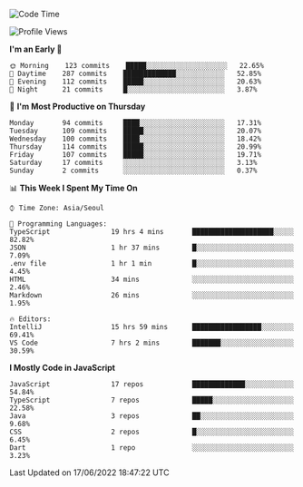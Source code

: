 <!--START_SECTION:waka-->
![Code Time](http://img.shields.io/badge/Code%20Time-0%20secs-blue)

![Profile Views](http://img.shields.io/badge/Profile%20Views-0-blue)

**I'm an Early 🐤** 

```text
🌞 Morning    123 commits    █████░░░░░░░░░░░░░░░░░░░░   22.65% 
🌆 Daytime    287 commits    █████████████░░░░░░░░░░░░   52.85% 
🌃 Evening    112 commits    █████░░░░░░░░░░░░░░░░░░░░   20.63% 
🌙 Night      21 commits     █░░░░░░░░░░░░░░░░░░░░░░░░   3.87%

```
📅 **I'm Most Productive on Thursday** 

```text
Monday       94 commits     ████░░░░░░░░░░░░░░░░░░░░░   17.31% 
Tuesday      109 commits    █████░░░░░░░░░░░░░░░░░░░░   20.07% 
Wednesday    100 commits    ████░░░░░░░░░░░░░░░░░░░░░   18.42% 
Thursday     114 commits    █████░░░░░░░░░░░░░░░░░░░░   20.99% 
Friday       107 commits    █████░░░░░░░░░░░░░░░░░░░░   19.71% 
Saturday     17 commits     ░░░░░░░░░░░░░░░░░░░░░░░░░   3.13% 
Sunday       2 commits      ░░░░░░░░░░░░░░░░░░░░░░░░░   0.37%

```


📊 **This Week I Spent My Time On** 

```text
⌚︎ Time Zone: Asia/Seoul

💬 Programming Languages: 
TypeScript               19 hrs 4 mins       ████████████████████░░░░░   82.82% 
JSON                     1 hr 37 mins        █░░░░░░░░░░░░░░░░░░░░░░░░   7.09% 
.env file                1 hr 1 min          █░░░░░░░░░░░░░░░░░░░░░░░░   4.45% 
HTML                     34 mins             ░░░░░░░░░░░░░░░░░░░░░░░░░   2.46% 
Markdown                 26 mins             ░░░░░░░░░░░░░░░░░░░░░░░░░   1.95%

🔥 Editors: 
IntelliJ                 15 hrs 59 mins      █████████████████░░░░░░░░   69.41% 
VS Code                  7 hrs 2 mins        ███████░░░░░░░░░░░░░░░░░░   30.59%

```

**I Mostly Code in JavaScript** 

```text
JavaScript               17 repos            █████████████░░░░░░░░░░░░   54.84% 
TypeScript               7 repos             █████░░░░░░░░░░░░░░░░░░░░   22.58% 
Java                     3 repos             ██░░░░░░░░░░░░░░░░░░░░░░░   9.68% 
CSS                      2 repos             █░░░░░░░░░░░░░░░░░░░░░░░░   6.45% 
Dart                     1 repo              ░░░░░░░░░░░░░░░░░░░░░░░░░   3.23%

```



 Last Updated on 17/06/2022 18:47:22 UTC
<!--END_SECTION:waka-->
